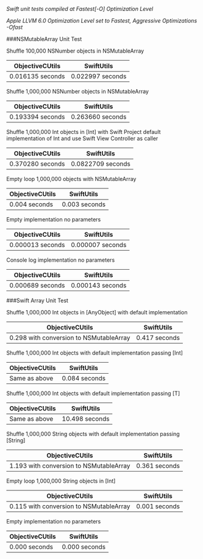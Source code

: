 *Swift unit tests compiled at Fastest[-O] Optimization Level*

*Apple LLVM 6.0 Optimization Level set to Fastest, Aggressive Optimizations -Ofast*

###NSMutableArray Unit Test

Shuffle 100,000 NSNumber objects in NSMutableArray

| ObjectiveCUtils| SwiftUtils|
|---|---|
| 0.016135 seconds| 0.022997 seconds|


Shuffle 1,000,000 NSNumber objects in NSMutableArray

| ObjectiveCUtils| SwiftUtils|
|---|---|
| 0.193394 seconds| 0.263660 seconds|

Shuffle 1,000,000 Int objects in [Int] with Swift Project default implementation of Int and use Swift View Controller as caller

| ObjectiveCUtils| SwiftUtils|
|---|---|
| 0.370280 seconds| 0.0822709 seconds|

Empty loop 1,000,000 objects with NSMutableArray

| ObjectiveCUtils| SwiftUtils|
|---|---|
| 0.004 seconds| 0.003 seconds|

Empty implementation no parameters

| ObjectiveCUtils| SwiftUtils|
|---|---|
| 0.000013 seconds| 0.000007 seconds|

Console log implementation no parameters

| ObjectiveCUtils| SwiftUtils|
|---|---|
| 0.000689 seconds| 0.000143 seconds|

###Swift Array Unit Test

Shuffle 1,000,000 Int objects in [AnyObject] with default implementation

| ObjectiveCUtils| SwiftUtils|
|---|---|
| 0.298 with conversion to NSMutableArray | 0.417 seconds|

Shuffle 1,000,000 Int objects with default implementation passing [Int]

| ObjectiveCUtils| SwiftUtils|
|---|---|
| Same as above | 0.084 seconds|

Shuffle 1,000,000 Int objects with default implementation passing [T]

| ObjectiveCUtils| SwiftUtils|
|---|---|
| Same as above | 10.498 seconds|

Shuffle 1,000,000 String objects with default implementation passing [String]

| ObjectiveCUtils| SwiftUtils|
|---|---|
| 1.193 with conversion to NSMutableArray | 0.361 seconds|

Empty loop 1,000,000 String objects in [Int]

| ObjectiveCUtils| SwiftUtils|
|---|---|
| 0.115 with conversion to NSMutableArray | 0.001 seconds|

Empty implementation no parameters

| ObjectiveCUtils| SwiftUtils|
|---|---|
| 0.000 seconds | 0.000 seconds|
